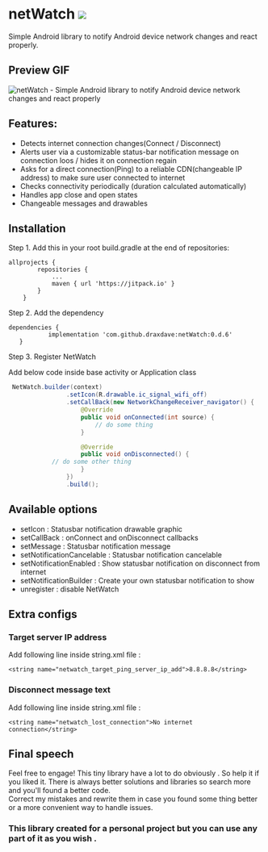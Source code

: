 # netWatch   [![](https://jitpack.io/v/draxdave/netWatch.svg)](https://jitpack.io/#draxdave/netWatch)

Simple Android library to notify Android device network changes and react properly.

## Preview GIF
![netWatch - Simple Android library to notify Android device network changes and react properly](https://github.com/draxdave/netWatch/blob/master/gif/netwatch1.gif)



## Features: 
- Detects internet connection changes(Connect / Disconnect)
- Alerts user via a customizable status-bar notification message on connection loos / hides it on connection regain
- Asks for a direct connection(Ping) to a reliable CDN(changeable IP address) to make sure user connected to internet
- Checks connectivity periodically (duration calculated automatically)
- Handles app close and open states
- Changeable messages and drawables  


## Installation
 Step 1. Add this in your root build.gradle at the end of repositories:

```
allprojects {
		repositories {
			...
			maven { url 'https://jitpack.io' }
		}
	} 
 ```
 
 Step 2. Add the dependency

 ```
dependencies {
	        implementation 'com.github.draxdave:netWatch:0.d.6'
	}
 ```

Step 3. Register NetWatch

Add below code inside base activity or Application class

```java
 NetWatch.builder(context)
                .setIcon(R.drawable.ic_signal_wifi_off)
                .setCallBack(new NetworkChangeReceiver_navigator() {
                    @Override
                    public void onConnected(int source) {
                        // do some thing
                    }

                    @Override
                    public void onDisconnected() {
			// do some other thing
                    }
                })
                .build();

```

## Available options
- setIcon : Statusbar notification drawable graphic
- setCallBack : onConnect and onDisconnect callbacks
- setMessage : Statusbar notification message
- setNotificationCancelable : Statusbar notification cancelable
- setNotificationEnabled : Show statusbar notification on disconnect from internet
- setNotificationBuilder : Create your own statusbar notification to show
- unregister : disable NetWatch


## Extra configs
### Target server IP address
Add following line inside string.xml file :

    <string name="netwatch_target_ping_server_ip_add">8.8.8.8</string>
    
### Disconnect message text
Add following line inside string.xml file :

    <string name="netwatch_lost_connection">No internet connection</string>




## Final speech 
Feel free to engage! 
This tiny library have a lot to do obviously . So help it if you liked it.
There is always better solutions and libraries so search more and you'll found a better code.   
Correct my mistakes and rewrite them in case you found some thing better or a more convenient way to handle issues.

### This library created for a personal project but you can use any part of it as you wish .
   
